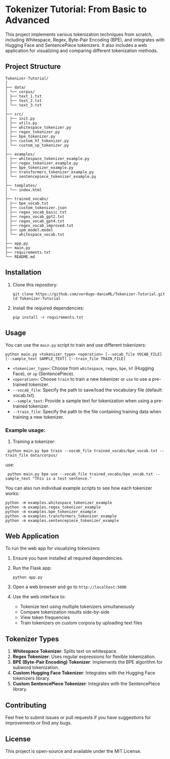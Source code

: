 # Tokenizer Tutorial: From Basic to Advanced

This project implements various tokenization techniques from scratch, including Whitespace, Regex, Byte-Pair Encoding (BPE), and integrates with Hugging Face and SentencePiece tokenizers. It also includes a web application for visualizing and comparing different tokenization methods.

## Project Structure

```
Tokenizer-Tutorial/
│
├── data/
│ └── corpus/
│ ├── text_1.txt
│ ├── text_2.txt
│ └── text_3.txt
│
├── src/
│ ├── init.py
│ ├── utils.py
│ ├── whitespace_tokenizer.py
│ ├── regex_tokenizer.py
│ ├── bpe_tokenizer.py
│ ├── custom_hf_tokenizer.py
│ └── custom_sp_tokenizer.py
│
├── examples/
│ ├── whitespace_tokenizer_example.py
│ ├── regex_tokenizer_example.py
│ ├── bpe_tokenizer_example.py
│ ├── transformers_tokenizer_example.py
│ └── sentencepiece_tokenizer_example.py
│
├── templates/
│ └── index.html
│
├── trained_vocabs/
│ ├── bpe_vocab.txt
│ ├── custom_tokenizer.json
│ ├── regex_vocab_basic.txt
│ ├── regex_vocab_gpt2.txt
│ ├── regex_vocab_gpt4.txt
│ ├── regex_vocab_improved.txt
│ ├── spm_model.model
│ └── whitespace_vocab.txt
│
├── app.py
├── main.py
├── requirements.txt
└── README.md
```

## Installation

1. Clone this repository:
   ```
   git clone https://github.com/verdugo-danieML/Tokenizer-Tutorial.git
   cd Tokenizer-Tutorial
   ```

2. Install the required dependencies:
   ```
   pip install -r requirements.txt
   ```

## Usage

You can use the `main.py` script to train and use different tokenizers:

```
python main.py <tokenizer_type> <operation> [--vocab_file VOCAB_FILE] [--sample_text SAMPLE_TEXT] [--train_file TRAIN_FILE]
```
- `<tokenizer_type>`: Choose from `whitespace`, `regex`, `bpe`, `hf` (Hugging Face), or `sp` (SentencePiece).
- `<operation>`: Choose `train` to train a new tokenizer or `use` to use a pre-trained tokenizer.
- `--vocab_file`: Specify the path to save/load the vocabulary file (default: vocab.txt).
- `--sample_text`: Provide a sample text for tokenization when using a pre-trained tokenizer.
- `--train_file`: Specify the path to the file containing training data when training a new tokenizer.

### Example usage:

1. Training a tokenizer:
```
 python main.py bpe train --vocab_file trained_vocabs/bpe_vocab.txt --train_file data/corpus/
```
use:
```
 python main.py bpe use --vocab_file trained_vocabs/bpe_vocab.txt --sample_text "This is a test sentence."
```

You can also run individual example scripts to see how each tokenizer works:

```
python -m examples.whitespace_tokenizer_example
python -m examples.regex_tokenizer_example
python -m examples.bpe_tokenizer_example
python -m examples.transformers_tokenizer_example
python -m examples.sentencepiece_tokenizer_example
```
## Web Application

To run the web app for visualizing tokenizers:

1. Ensure you have installed all required dependencies.

2. Run the Flask app:
   ```
   python app.py
   ```

3. Open a web browser and go to `http://localhost:5000`

4. Use the web interface to:
   - Tokenize text using multiple tokenizers simultaneously
   - Compare tokenization results side-by-side
   - View token frequencies
   - Train tokenizers on custom corpora by uploading text files

## Tokenizer Types

1. **Whitespace Tokenizer**: Splits text on whitespace.
2. **Regex Tokenizer**: Uses regular expressions for flexible tokenization.
3. **BPE (Byte-Pair Encoding) Tokenizer**: Implements the BPE algorithm for subword tokenization.
4. **Custom Hugging Face Tokenizer**: Integrates with the Hugging Face tokenizers library.
5. **Custom SentencePiece Tokenizer**: Integrates with the SentencePiece library.

## Contributing

Feel free to submit issues or pull requests if you have suggestions for improvements or find any bugs.

## License

This project is open-source and available under the MIT License.
